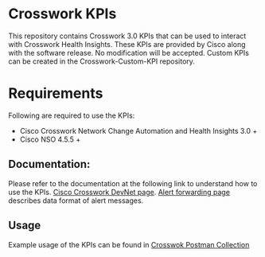 # Crosswork KPIs

This repository contains Crosswork 3.0 KPIs that can be used to interact with Crosswork Health Insights.
These KPIs are provided by Cisco along with the software release. No modification will be accepted.
Custom KPIs can be created in the Crosswork-Custom-KPI repository.


# Requirements
Following are required to use the KPIs:

* Cisco Crosswork Network Change Automation and Health Insights 3.0 +
* Cisco NSO 4.5.5 +


## Documentation:

Please refer to the documentation at the following link to understand how to use the KPIs.
[Cisco Crosswork DevNet page](https://developer.cisco.com/docs/crosswork/).
[Alert forwarding page](https://github.com/CiscoDevNet/Crosswork-KPI/AlertForwarding.md) describes data format of alert messages.


## Usage

Example usage of the KPIs can be found in [Crosswok Postman Collection](https://developer.cisco.com/codeexchange/github/repo/CiscoDevNet/postman-for-Cisco-Crosswork)
